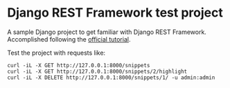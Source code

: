 Django REST Framework test project
==================================

A sample Django project to get familiar with Django REST Framework.
Accomplished following the [official tutorial](http://www.django-rest-framework.org/tutorial/1-serialization).

Test the project with requests like:
```
curl -iL -X GET http://127.0.0.1:8000/snippets
curl -iL -X GET http://127.0.0.1:8000/snippets/2/highlight
curl -iL -X DELETE http://127.0.0.1:8000/snippets/1/ -u admin:admin
```